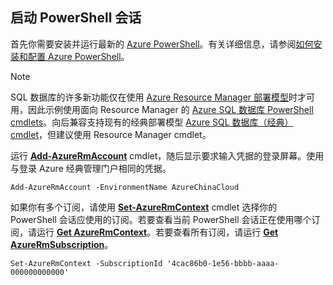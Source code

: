 ## 启动 PowerShell 会话

首先你需要安装并运行最新的 [Azure PowerShell](https://msdn.microsoft.com/zh-cn/library/mt619274.aspx)。有关详细信息，请参阅[如何安装和配置 Azure PowerShell](../articles/powershell-install-configure.md)。

>[!NOTE]
> SQL 数据库的许多新功能仅在使用 [Azure Resource Manager 部署模型](../articles/azure-resource-manager/resource-group-overview.md)时才可用，因此示例使用面向 Resource Manager 的 [Azure SQL 数据库 PowerShell cmdlets](https://msdn.microsoft.com/zh-cn/library/azure/mt574084.aspx)。向后兼容支持现有的经典部署模型 [Azure SQL 数据库（经典）cmdlet](https://msdn.microsoft.com/zh-cn/library/azure/dn546723.aspx)，但建议使用 Resource Manager cmdlet。

运行 [**Add-AzureRmAccount**](https://msdn.microsoft.com/zh-cn/library/mt619267.aspx) cmdlet，随后显示要求输入凭据的登录屏幕。使用与登录 Azure 经典管理门户相同的凭据。

    Add-AzureRmAccount -EnvironmentName AzureChinaCloud

如果你有多个订阅，请使用 [**Set-AzureRmContext**](https://msdn.microsoft.com/zh-cn/library/mt619263.aspx) cmdlet 选择你的 PowerShell 会话应使用的订阅。若要查看当前 PowerShell 会话正在使用哪个订阅，请运行 [**Get AzureRmContext**](https://msdn.microsoft.com/zh-cn/library/mt619265.aspx)。若要查看所有订阅，请运行 [**Get AzureRmSubscription**](https://msdn.microsoft.com/zh-cn/library/mt619284.aspx)。

    Set-AzureRmContext -SubscriptionId '4cac86b0-1e56-bbbb-aaaa-000000000000'

<!---HONumber=Mooncake_0912_2016-->